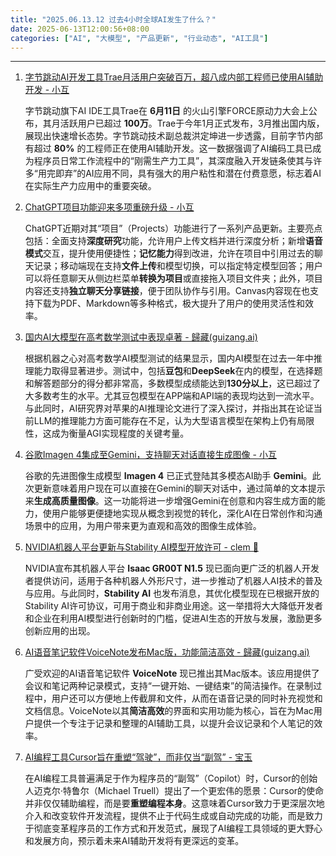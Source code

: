```yaml
---
title: "2025.06.13.12 过去4小时全球AI发生了什么？"
date: 2025-06-13T12:00:56+08:00
categories: ["AI", "大模型", "产品更新", "行业动态", "AI工具"]
---
```


---

1.  [字节跳动AI开发工具Trae月活用户突破百万，超八成内部工程师已使用AI辅助开发 - 小互](https://x.com/imxiaohu/status/1933352321871982960)

    字节跳动旗下AI IDE工具Trae在 **6月11日** 的火山引擎FORCE原动力大会上公布，其月活跃用户已超过 **100万**。Trae于今年1月正式发布，3月推出国内版，展现出快速增长态势。字节跳动技术副总裁洪定坤进一步透露，目前字节内部有超过 **80%** 的工程师正在使用AI辅助开发。这一数据强调了AI编码工具已成为程序员日常工作流程中的“刚需生产力工具”，其深度融入开发链条使其与许多“用完即弃”的AI应用不同，具有强大的用户粘性和潜在付费意愿，标志着AI在实际生产力应用中的重要突破。

    
2.  [ChatGPT项目功能迎来多项重磅升级 - 小互](https://x.com/imxiaohu/status/1933341556297355626)

    ChatGPT近期对其“项目”（Projects）功能进行了一系列产品更新。主要亮点包括：全面支持**深度研究**功能，允许用户上传文档并进行深度分析；新增**语音模式**交互，提升使用便捷性；**记忆能力**得到改进，允许在项目中引用过去的聊天记录；移动端现在支持**文件上传**和模型切换，可以指定特定模型回答；用户可以将任意聊天从侧边栏菜单**转换为项目**或直接拖入项目文件夹；此外，项目内容还支持**独立聊天分享链接**，便于团队协作与引用。Canvas内容现在也支持下载为PDF、Markdown等多种格式，极大提升了用户的使用灵活性和效率。

    
3.  [国内AI大模型在高考数学测试中表现卓著 - 歸藏(guizang.ai)](https://x.com/op7418/status/1933342171710828929)

    根据机器之心对高考数学AI模型测试的结果显示，国内AI模型在过去一年中推理能力取得显著进步。测试中，包括**豆包**和**DeepSeek**在内的模型，在选择题和解答题部分的得分都非常高，多数模型成绩能达到**130分以上**，这已超过了大多数考生的水平。尤其豆包模型在APP端和API端的表现均达到一流水平。与此同时，AI研究界对苹果的AI推理论文进行了深入探讨，并指出其在论证当前LLM的推理能力方面可能存在不足，认为大型语言模型在架构上仍有局限性，这成为衡量AGI实现程度的关键考量。

    
4.  [谷歌Imagen 4集成至Gemini，支持聊天对话直接生成图像 - 小互](https://x.com/imxiaohu/status/1933334817766322183)

    谷歌的先进图像生成模型 **Imagen 4** 已正式登陆其多模态AI助手 **Gemini**。此次更新意味着用户现在可以直接在Gemini的聊天对话中，通过简单的文本提示来**生成高质量图像**。这一功能将进一步增强Gemini在创意和内容生成方面的能力，使用户能够更便捷地实现从概念到视觉的转化，深化AI在日常创作和沟通场景中的应用，为用户带来更为直观和高效的图像生成体验。

    
5.  [NVIDIA机器人平台更新与Stability AI模型开放许可 - clem 🤗](https://x.com/ClementDelangue/status/1933337964525813887)

    NVIDIA宣布其机器人平台 **Isaac GR00T N1.5** 现已面向更广泛的机器人开发者提供访问，适用于各种机器人外形尺寸，进一步推动了机器人AI技术的普及与应用。与此同时，**Stability AI** 也发布消息，其优化模型现在已根据开放的Stability AI许可协议，可用于商业和非商业用途。这一举措将大大降低开发者和企业在利用AI模型进行创新时的门槛，促进AI生态的开放与发展，激励更多创新应用的出现。

    
6.  [AI语音笔记软件VoiceNote发布Mac版，功能简洁高效 - 歸藏(guizang.ai)](https://x.com/op7418/status/1933352703692070957)

    广受欢迎的AI语音笔记软件 **VoiceNote** 现已推出其Mac版本。该应用提供了会议和笔记两种记录模式，支持“一键开始、一键结束”的简洁操作。在录制过程中，用户还可以方便地上传截屏和文件，从而在语音记录的同时补充视觉和文档信息。VoiceNote以其**简洁高效**的界面和实用功能为核心，旨在为Mac用户提供一个专注于记录和整理的AI辅助工具，以提升会议记录和个人笔记的效率。

    
7.  [AI编程工具Cursor旨在重塑“驾驶”，而非仅当“副驾” - 宝玉](https://x.com/dotey/status/1933339762091249767)

    在AI编程工具普遍满足于作为程序员的“副驾”（Copilot）时，Cursor的创始人迈克尔·特鲁尔（Michael Truell）提出了一个更宏伟的愿景：Cursor的使命并非仅仅辅助编程，而是要**重塑编程本身**。这意味着Cursor致力于更深层次地介入和改变软件开发流程，提供不止于代码生成或自动完成的功能，而是致力于彻底变革程序员的工作方式和开发范式，展现了AI编程工具领域的更大野心和发展方向，预示着未来AI辅助开发将有更深远的变革。